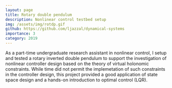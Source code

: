 ```yaml
---
layout: page
title: Rotary double pendulum
description: Nonlinear control testbed setup
img: /assets/img/rotdp.gif
github: https://github.com/ljazzal/dynamical-systems
importance: 3
category: 2019
---
```


As a part-time undergraduate research assistant in nonlinear control, I setup and tested a rotary inverted double pendulum to support the investigation of nonlinear controller design based on the theory of virtual holonomic constraints. While time did not permit the implemetation of such constraints in the controller design, this project provided a good application of state space design and a hands-on introduction to optimal control (LQR).
